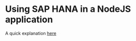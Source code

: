 # Using SAP HANA in a NodeJS application

A quick explanation [here](https://jorg.dev/blog/getting-started-with-nodejs-and-sap-hana)